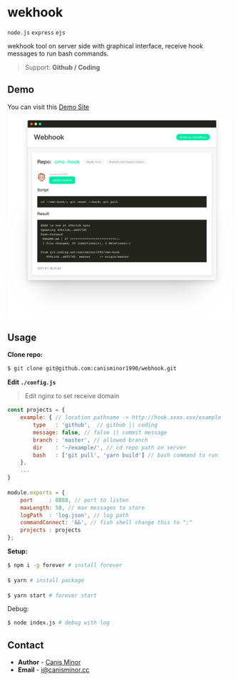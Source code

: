 # wekhook

`node.js` `express` `ejs`

wekhook tool on server side with graphical interface, receive hook messages to run bash commands.

> Support: **Github / Coding**

## Demo

You can visit this [Demo Site](http://hook.canisminor.cc/)

![](https://github.com/canisminor1990/webhook/blob/master/demo.png?raw=true)


## Usage

**Clone repo:**

```bash
$ git clone git@github.com:canisminor1990/webhook.git
```

**Edit `./config.js`**

> Edit nginx to set receive domain

```js
const projects = {
	example: { // location pathname -> http://hook.xxxx.xxx/example
		type   : 'github',  // github || coding
		message: false, // false || commit message
		branch : 'master', // allowed branch
		dir    : '~/example/', // cd repo path on server
		bash   : ['git pull', 'yarn build'] // bash command to run
	},
	...
}

module.exports = {
	port     : 8888, // port to listen
	maxLength: 50, // max messages to store
	logPath  : 'log.json', // log path
	commandConnect: '&&', // fish shell change this to ";"
	projects : projects
};
```


**Setup:**

```bash
$ npm i -g forever # install forever

$ yarn # install package

$ yarn start # forever start
```

Debug:

```bash
$ node index.js # debug with log
```


## Contact
- **Author** - [Canis Minor](https://github.com/canisminor1990)
- **Email** - <i@canisminor.cc>
